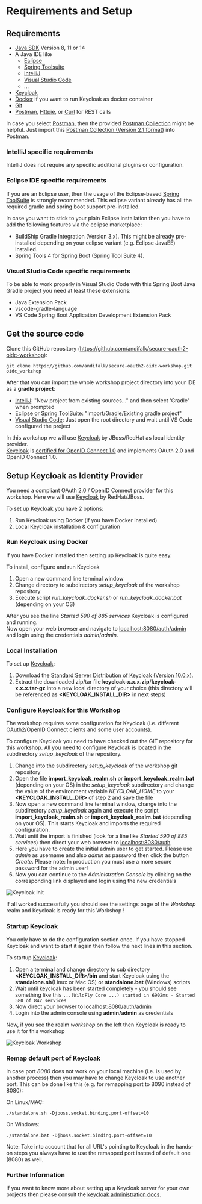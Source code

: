 # Requirements and Setup

## Requirements

* [Java SDK](https://adoptopenjdk.net) Version 8, 11 or 14
* A Java IDE like
  * [Eclipse](https://www.eclipse.org/downloads)
  * [Spring Toolsuite](https://spring.io/tools)
  * [IntelliJ](https://www.jetbrains.com/idea/download)
  * [Visual Studio Code](https://code.visualstudio.com)
  * ...
* [Keycloak](https://keycloak.org)
* [Docker](https://docs.docker.com/engine/install) if you want to run Keycloak as docker container
* [Git](https://git-scm.com)
* [Postman](https://www.getpostman.com/downloads), [Httpie](https://httpie.org/#installation), or [Curl](https://curl.haxx.se/download.html) for REST calls

In case you select [Postman](https://www.getpostman.com/downloads), then the provided [Postman Collection](oidc_workshop.postman_collection.json) might be helpful.
Just import this [Postman Collection (Version 2.1 format)](oidc_workshop.postman_collection.json) into Postman.

### IntelliJ specific requirements

IntelliJ does not require any specific additional plugins or configuration.

### Eclipse IDE specific requirements

If you are an Eclipse user, then the usage of the Eclipse-based [Spring ToolSuite](https://spring.io/tools) is strongly recommended.
This eclipse variant already has all the required gradle and spring boot support pre-installed.

In case you want to stick to your plain Eclipse installation then you have to add the following features via the
eclipse marketplace: 

* BuildShip Gradle Integration (Version 3.x). This might be already pre-installed depending 
on your eclipse variant (e.g. Eclipse JavaEE) installed.
* Spring Tools 4 for Spring Boot (Spring Tool Suite 4).

### Visual Studio Code specific requirements

To be able to work properly in Visual Studio Code with this Spring Boot Java Gradle project you need at least these extensions:

* Java Extension Pack
* vscode-gradle-language
* VS Code Spring Boot Application Development Extension Pack

## Get the source code
                       
Clone this GitHub repository (https://github.com/andifalk/secure-oauth2-oidc-workshop):

```
git clone https://github.com/andifalk/secure-oauth2-oidc-workshop.git oidc_workshop
```

After that you can import the whole workshop project directory into your IDE as a __gradle project__:

* [IntelliJ](https://www.jetbrains.com/idea): "New project from existing sources..." and then select 'Gradle' when prompted
* [Eclipse](https://www.eclipse.org/) or [Spring ToolSuite](https://spring.io/tools): "Import/Gradle/Existing gradle project"
* [Visual Studio Code](https://code.visualstudio.com/): Just open the root directory and wait until VS Code configured the project

In this workshop we will use [Keycloak](https://keycloak.org) by JBoss/RedHat as local identity provider.  
[Keycloak](https://keycloak.org) is [certified for OpenID Connect 1.0](https://openid.net/developers/certified/) and 
implements OAuth 2.0 and OpenID Connect 1.0.

## Setup Keycloak as Identity Provider

You need a compliant OAuth 2.0 / OpenID Connect provider for this workshop.
Here we will use [Keycloak](https://keycloak.org) by RedHat/JBoss.

To set up Keycloak you have 2 options:

1. Run Keycloak using Docker (if you have Docker installed)
2. Local Keycloak installation & configuration

### Run Keycloak using Docker

If you have Docker installed then setting up Keycloak is quite easy.

To install, configure and run Keycloak 

1. Open a new command line terminal window
2. Change directory to subdirectory _setup_keycloak_ of the workshop repository
3. Execute script _run_keycloak_docker.sh_ or _run_keycloak_docker.bat_ (depending on your OS)

After you see the line _Started 590 of 885 services_ Keycloak is configured and running.  
Now open your web browser and navigate to [localhost:8080/auth/admin](http://localhost:8080/auth/admin) and login
using the credentials _admin_/_admin_.

### Local Installation

To set up [Keycloak](https://keycloak.org): 

1. Download the [Standard Server Distribution of Keycloak (Version 10.0.x)](https://www.keycloak.org/downloads-archive.html).
2. Extract the downloaded zip/tar file __keycloak-x.x.x.zip__/__keycloak-x.x.x.tar-gz__ into a new local directory of your choice 
(this directory will be referenced as __<KEYCLOAK_INSTALL_DIR>__ in next steps)

### Configure Keycloak for this Workshop

The workshop requires some configuration for Keycloak (i.e. different OAuth2/OpenID Connect clients and some user accounts).

To configure Keycloak you need to have checked out the GIT repository for this workshop.
All you need to configure Keycloak is located in the subdirectory _setup_keycloak_ of the repository.

1. Change into the subdirectory _setup_keycloak_ of the workshop git repository
2. Open the file __import_keycloak_realm.sh__ or __import_keycloak_realm.bat__ (depending on your OS) in the _setup_keycloak_ subdirectory 
   and change the value of the environment variable _KEYCLOAK_HOME_ to your __<KEYCLOAK_INSTALL_DIR>__ of step 2 and save the file
3. Now open a new command line terminal window, change into the subdirectory _setup_keycloak_ again and execute the script
   __import_keycloak_realm.sh__ or __import_keycloak_realm.bat__ (depending on your OS). 
   This starts Keycloak and imports the required configuration.
4. Wait until the import is finished (look for a line like _Started 590 of 885 services_) then 
   direct your web browser to [localhost:8080/auth](http://localhost:8080/auth/)
5. Here you have to create the initial admin user to get started. Please use _admin_ as username and also _admin_ 
   as password then click the button _Create_. Please note: In production you must use a more secure password for the admin user!
6. Now you can continue to the _Administration Console_ by clicking on the corresponding link displayed and login using the new credentials

![Keycloak Init](keycloak_initial_admin.png)

If all worked successfully you should see the settings page of the _Workshop_ realm and Keycloak is ready for this Workshop !

### Startup Keycloak

You only have to do the configuration section once.
If you have stopped Keycloak and want to start it again then follow the next lines in this section.

To startup [Keycloak](https://keycloak.org):

1. Open a terminal and change directory to sub directory __<KEYCLOAK_INSTALL_DIR>/bin__ and start Keycloak using 
the __standalone.sh__(Linux or Mac OS) or __standalone.bat__ (Windows) scripts
2. Wait until keycloak has been started completely - you should see something like this `...(WildFly Core ...) started in 6902ms - Started 580 of 842 services`
3. Now direct your browser to [localhost:8080/auth/admin](http://localhost:8080/auth/admin/)
4. Login into the admin console using __admin/admin__ as credentials

Now, if you see the realm _workshop_ on the left then Keycloak is ready to use it for this workshop

![Keycloak Workshop](keycloak_workshop.png)

### Remap default port of Keycloak

In case port _8080_ does not work on your local machine (i.e. is used by another process) then you may have to change Keycloak to use another port.
This can be done like this (e.g. for remapping port to 8090 instead of 8080):

On Linux/MAC:
```
./standalone.sh -Djboss.socket.binding.port-offset=10
```

On Windows:
```
./standalone.bat -Djboss.socket.binding.port-offset=10
```

Note: Take into account that for all URL's pointing to Keycloak in the hands-on steps you always have to use the remapped port
instead of default one (8080) as well. 

### Further Information

If you want to know more about setting up a Keycloak server for your own projects 
then please consult the [keycloak administration docs](https://www.keycloak.org/docs/latest/server_admin/index.html).